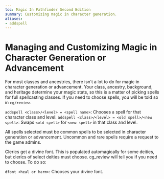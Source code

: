 ```yaml
---
toc: Magic In Pathfinder Second Edition
summary: Customizing magic in character generation.
aliases:
- addspell
---
```


# Managing and Customizing Magic in Character Generation or Advancement

For most classes and ancestries, there isn't a lot to do for magic in character generation or advancement. Your class, ancestry, background, and heritage determine your magic stats, so this is a matter of picking spells for full spellcasting classes. If you need to choose spells, you will be told so in `cg/review`.

`addspell <class>/<level> = <spell name>`: Chooses a spell for that character class and level. 
`addspell <class>/<level> = <old spell>/<new spell>`: Swaps `<old spell>` for `<new spell>` in that class and level. 

All spells selected must be common spells to be selected in character generation or advancement. Uncommon and rare spells require a request to the game admins.

Clerics get a divine font. This is populated automagically for some deities, but clerics of select deities must choose. cg_review will tell you if you need to choose. To do so: 

`dfont <heal or harm>`: Chooses your divine font. 